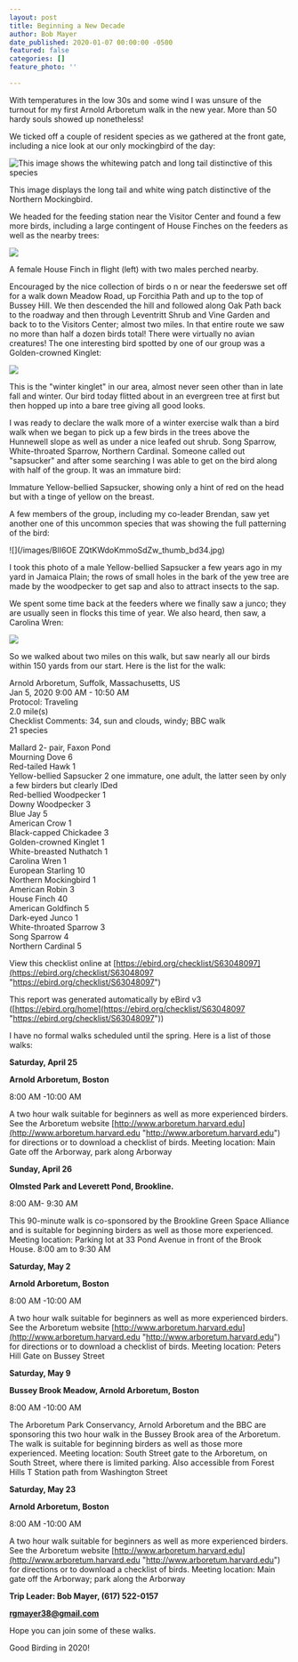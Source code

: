 ```yaml
---
layout: post
title: Beginning a New Decade
author: Bob Mayer
date_published: 2020-01-07 00:00:00 -0500
featured: false
categories: []
feature_photo: ''

---
```

With temperatures in the low 30s and some wind I was unsure of the turnout for my first Arnold Arboretum walk in the new year. More than 50 hardy souls showed up nonetheless!

We ticked off a couple of resident species as we gathered at the front gate, including a nice look at our only mockingbird of the day:

![This image shows the whitewing patch and long tail distinctive of this species](/images/TQwHShWDQ5WplU5W657DPg_thumb_229c.jpg "Northern Mockingbird")

This image displays the long tail and white wing patch distinctive of the Northern Mockingbird.

We headed for the feeding station near the Visitor Center and found a few more birds, including a large contingent of House Finches on the feeders as well as the nearby trees:

![](/images/P1070169.jpeg)

A female House Finch in flight (left) with two males perched nearby.

Encouraged by the nice collection of birds o n or near the feederswe set off for a walk down Meadow Road, up Forcithia Path and up to the top of Bussey Hill. We then descended the hill and followed along Oak Path back to the roadway and then through Leventritt Shrub and Vine Garden and back to to the Visitors Center; almost two miles. In that entire route we saw no more than half a dozen birds total!  There were virtually no avian creatures! The one interesting bird spotted by one of our group was a Golden-crowned Kinglet:

![](/images/FMYO2HYnT9iinE86g7CXFQ_thumb_73b4.jpg)

This is the "winter kinglet" in our area, almost never seen other than in late fall and winter.  Our bird today flitted about in an evergreen tree at first but then hopped up into a bare tree giving all good looks.

I was ready to declare the walk more of a winter exercise walk than a bird walk when we began to pick up a few birds in the trees above the Hunnewell slope as well as under a nice leafed out shrub.  Song Sparrow, White-throated Sparrow, Northern Cardinal. Someone called out "sapsucker" and after some searching I was able to get on the bird along with half of the group. It was an immature bird:

Immature Yellow-bellied Sapsucker, showing only a hint of red on the head but with a tinge of yellow on the breast.

A few members of the group, including my co-leader Brendan, saw yet another one of this uncommon species that was showing the full patterning of the bird:

![](/images/BlI6OE ZQtKWdoKmmoSdZw_thumb_bd34.jpg)

I took this photo of a male Yellow-bellied Sapsucker a few years ago in my yard in Jamaica Plain; the rows of small holes in the bark of the yew tree are made by the woodpecker to get sap and also to attract insects to the sap.

We spent some time back at the feeders where we finally saw a junco; they are usually seen in flocks this time of year. We also heard, then saw, a Carolina Wren:

![](/images/UNTqoW9sS7yWvPJS9HR%NQ_thumb_ba8a.jpg)

So we walked about two miles on this walk, but saw nearly all our birds within 150 yards from our start.  Here is the list for the walk:

Arnold Arboretum, Suffolk, Massachusetts, US  
Jan 5, 2020 9:00 AM - 10:50 AM  
Protocol: Traveling  
2\.0 mile(s)  
Checklist Comments: 34, sun and clouds, windy; BBC walk  
21 species  
  
Mallard 2- pair, Faxon Pond  
Mourning Dove 6  
Red-tailed Hawk 1  
Yellow-bellied Sapsucker 2 one immature, one adult, the latter seen by only a  few birders but clearly IDed  
Red-bellied Woodpecker 1  
Downy Woodpecker 3  
Blue Jay 5  
American Crow 1  
Black-capped Chickadee 3  
Golden-crowned Kinglet 1  
White-breasted Nuthatch 1  
Carolina Wren 1  
European Starling 10  
Northern Mockingbird 1  
American Robin 3  
House Finch 40  
American Goldfinch 5  
Dark-eyed Junco 1  
White-throated Sparrow 3  
Song Sparrow 4  
Northern Cardinal 5  
  
View this checklist online at [https://ebird.org/checklist/S63048097](https://ebird.org/checklist/S63048097 "https://ebird.org/checklist/S63048097")  
  
This report was generated automatically by eBird v3 ([https://ebird.org/home](https://ebird.org/checklist/S63048097 "https://ebird.org/checklist/S63048097"))

I have no formal walks scheduled until the spring. Here is a list of those walks:

**Saturday, April 25**

**Arnold Arboretum, Boston**

8:00 AM -10:00 AM

A two hour walk suitable for beginners as well as more experienced birders. See the Arboretum website [http://www.arboretum.harvard.edu](http://www.arboretum.harvard.edu "http://www.arboretum.harvard.edu") for directions or to download a checklist of birds. Meeting location: Main Gate off the Arborway, park along Arborway

**Sunday, April 26**

**Olmsted Park and Leverett Pond, Brookline.** 

8:00 AM- 9:30 AM

This 90-minute walk is co-sponsored by the Brookline Green Space Alliance and is suitable for beginning birders as well as those more experienced. Meeting location: Parking lot at 33 Pond Avenue in front of the Brook House. 8:00 am to 9:30 AM

**Saturday, May 2**

**Arnold Arboretum, Boston**

8:00 AM -10:00 AM

A two hour walk suitable for beginners as well as more experienced birders. See the Arboretum website [http://www.arboretum.harvard.edu](http://www.arboretum.harvard.edu "http://www.arboretum.harvard.edu") for directions or to download a checklist of birds. Meeting location: Peters Hill Gate on Bussey Street

**Saturday, May 9**

**Bussey Brook Meadow, Arnold Arboretum, Boston**

8:00 AM -10:00 AM

The Arboretum Park Conservancy, Arnold Arboretum and the BBC are sponsoring this two hour walk in the Bussey Brook area of the Arboretum. The walk is suitable for beginning birders as well as those more experienced. Meeting location: South Street gate to the Arboretum, on South Street, where there is limited parking. Also accessible from Forest Hills T Station path from Washington Street

**Saturday, May 23**

**Arnold Arboretum, Boston**

8:00 AM -10:00 AM

A two hour walk suitable for beginners as well as more experienced birders. See the Arboretum website [http://www.arboretum.harvard.edu](http://www.arboretum.harvard.edu "http://www.arboretum.harvard.edu") for directions or to download a checklist of birds. Meeting location: Main gate off the Arborway; park along the Arborway

**Trip Leader: Bob Mayer, (617) 522-0157**

**rgmayer38@gmail.com**

Hope you can join some of these walks. 

Good Birding in 2020!